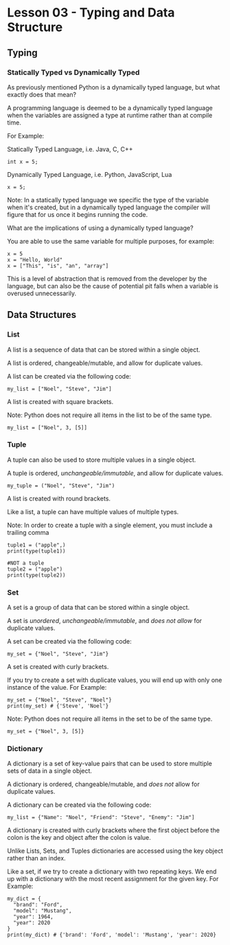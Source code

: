 # Lesson 03 - Typing and Data Structure

## Typing

### Statically Typed vs Dynamically Typed

As previously mentioned Python is a dynamically typed language, but what exactly does that mean?

A programming language is deemed to be a dynamically typed language when the variables are assigned a type at runtime rather than at compile time.

For Example:

Statically Typed Language, i.e. Java, C, C++

```
int x = 5;
```

Dynamically Typed Language, i.e. Python, JavaScript, Lua

```
x = 5;
```

Note: In a statically typed language we specific the type of the variable when it's created, but in a dynamically typed language the compiler will figure that for us once it begins running the code.

What are the implications of using a dynamically typed language?

You are able to use the same variable for multiple purposes, for example:

```
x = 5
x = "Hello, World"
x = ["This", "is", "an", "array"]
```

This is a level of abstraction that is removed from the developer by the language, but can also be the cause of potential pit falls when a variable is overused unnecessarily.

## Data Structures

### List

A list is a sequence of data that can be stored within a single object.

A list is ordered, changeable/mutable, and allow for duplicate values.

A list can be created via the following code:

```
my_list = ["Noel", "Steve", "Jim"]
```

A list is created with square brackets.

Note: Python does not require all items in the list to be of the same type.

```
my_list = ["Noel", 3, [5]]
```

### Tuple

A tuple can also be used to store multiple values in a single object.

A tuple is ordered, _*unchangeable/immutable*_, and allow for duplicate values.

```
my_tuple = ("Noel", "Steve", "Jim")
```

A list is created with round brackets.

Like a list, a tuple can have multiple values of multiple types.

Note: In order to create a tuple with a single element, you must include a trailing comma

```
tuple1 = ("apple",)
print(type(tuple1))

#NOT a tuple
tuple2 = ("apple")
print(type(tuple2))
```

### Set

A set is a group of data that can be stored within a single object.

A set is _*unordered*_, _*unchangeable/immutable*_, and _*does not allow*_ for duplicate values.

A set can be created via the following code:

```
my_set = {"Noel", "Steve", "Jim"}
```

A set is created with curly brackets.

If you try to create a set with duplicate values, you will end up with only one instance of the value. For Example:

```
my_set = {"Noel", "Steve", "Noel"}
print(my_set) # {'Steve', 'Noel'}
```

Note: Python does not require all items in the set to be of the same type.

```
my_set = {"Noel", 3, [5]}
```

### Dictionary

A dictionary is a set of key-value pairs that can be used to store multiple sets of data in a single object.

A dictionary is ordered, changeable/mutable, and _*does not*_ allow for duplicate values.

A dictionary can be created via the following code:

```
my_list = {"Name": "Noel", "Friend": "Steve", "Enemy": "Jim"]
```

A dictionary is created with curly brackets where the first object before the colon is the key and object after the colon is value.

Unlike Lists, Sets, and Tuples dictionaries are accessed using the key object rather than an index.

Like a set, if we try to create a dictionary with two repeating keys. We end up with a dictionary with the most recent assignment for the given key. For Example:

```
my_dict = {
  "brand": "Ford",
  "model": "Mustang",
  "year": 1964,
  "year": 2020
}
print(my_dict) # {'brand': 'Ford', 'model': 'Mustang', 'year': 2020}
```
